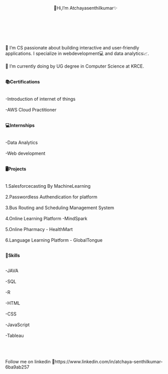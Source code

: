 <header>
👋Hi,I’m Atchayasenthilkumar✨
</header><br><br><br>
<body>
 👀 I’m CS passionate about building interactive and user-friendly applications. I specialize in webdevelopment💻 and data analytics📈. <br><br>
 🌱 I’m currently doing by UG degree in Computer Science at KRCE.<br><br>

 **📚Certifications**<br><br>
 
 -Introduction of internet of things<br><br>
 -AWS Cloud Practitioner<br><br>

**💻Internships**<br><br>

-Data Analytics<br><br>
-Web development<br><br>

**🖥️Projects**<br><br>

1.Salesforcecasting By MachineLearning<br><br>
2.Passwordless Authendication for platform<br><br>
3.Bus Routing and Scheduling Management System<br><br>
4.Online Learning Platform -MindSpark<br><br>
5.Online Pharmacy - HealthMart<br><br>
6.Language Learning Platform - GlobalTongue<br><br>

**💪Skills**<br><br>

-JAVA<br><br>
-SQL<br><br>
-R<br><br>
-HTML<br><br>
-CSS<br><br>
-JavaScript<br><br>
-Tableau<br><br>

</body><br><br>

<footer>
  Follow me on linkedin
  🔗https://www.linkedin.com/in/atchaya-senthilkumar-6ba9ab257
</footer>


